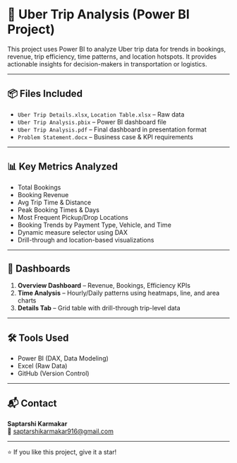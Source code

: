 # 🚗 Uber Trip Analysis (Power BI Project)

This project uses Power BI to analyze Uber trip data for trends in bookings, revenue, trip efficiency, time patterns, and location hotspots. It provides actionable insights for decision-makers in transportation or logistics.

---

## 📦 Files Included

- `Uber Trip Details.xlsx`, `Location Table.xlsx` – Raw data
- `Uber Trip Analysis.pbix` – Power BI dashboard file
- `Uber Trip Analysis.pdf` – Final dashboard in presentation format
- `Problem Statement.docx` – Business case & KPI requirements

---

## 📊 Key Metrics Analyzed

- Total Bookings  
- Booking Revenue  
- Avg Trip Time & Distance  
- Peak Booking Times & Days  
- Most Frequent Pickup/Drop Locations  
- Booking Trends by Payment Type, Vehicle, and Time  
- Dynamic measure selector using DAX  
- Drill-through and location-based visualizations

---

## 📍 Dashboards

1. **Overview Dashboard** – Revenue, Bookings, Efficiency KPIs  
2. **Time Analysis** – Hourly/Daily patterns using heatmaps, line, and area charts  
3. **Details Tab** – Grid table with drill-through trip-level data

---

## 🛠 Tools Used

- Power BI (DAX, Data Modeling)
- Excel (Raw Data)
- GitHub (Version Control)

---

## 📬 Contact

**Saptarshi Karmakar**  
📧 [saptarshikarmakar916@gmail.com](mailto:saptarshikarmakar916@gmail.com)

---

⭐ If you like this project, give it a star!
